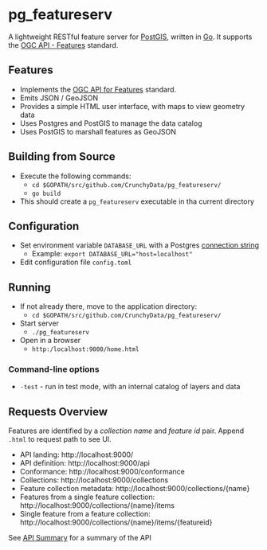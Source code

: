 # pg_featureserv

A lightweight RESTful feature server for [PostGIS](https://postgis.net/), written in [Go](https://golang.org/).
It supports the [OGC API - Features](http://docs.opengeospatial.org/is/17-069r3/17-069r3.html) standard.

## Features

* Implements the [OGC API for Features](http://docs.opengeospatial.org/is/17-069r3/17-069r3.html) standard.
* Emits JSON / GeoJSON
* Provides a simple HTML user interface, with maps to view geometry data
* Uses Postgres and PostGIS to manage the data catalog
* Uses PostGIS to marshall features as GeoJSON

## Building from Source

* Execute the following commands:
  * `cd $GOPATH/src/github.com/CrunchyData/pg_featureserv/`
  * `go build`
* This should create a `pg_featureserv` executable in tha current directory

## Configuration

* Set environment variable `DATABASE_URL` with a Postgres [connection string](https://www.postgresql.org/docs/12/libpq-connect.html#LIBPQ-CONNSTRING)
  * Example: `export DATABASE_URL="host=localhost"`
* Edit configuration file `config.toml`

## Running

* If not already there, move to the application directory:
  * `cd $GOPATH/src/github.com/CrunchyData/pg_featureserv/`
* Start server
  * `./pg_featureserv`
* Open in a browser
  * `http:/localhost:9000/home.html`

### Command-line options

* `-test` - run in test mode, with an internal catalog of layers and data

## Requests Overview

Features are identified by a _collection name_ and _feature id_ pair.
Append `.html` to request path to see UI.

- API landing: http://localhost:9000/
- API definition: http://localhost:9000/api
- Conformance: http://localhost:9000/conformance
- Collections: http://localhost:9000/collections
- Feature collection metadata: http://localhost:9000/collections/{name}
- Features from a single feature collection: http://localhost:9000/collections/{name}/items
- Single feature from a feature collection: http://localhost:9000/collections/{name}/items/{featureid}

See [API Summary](API.md) for a summary of the API
